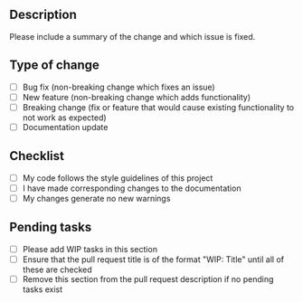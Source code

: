 ## Description
 Please include a summary of the change and which issue is fixed.
 
## Type of change
- [ ] Bug fix (non-breaking change which fixes an issue)
- [ ] New feature (non-breaking change which adds functionality)
- [ ] Breaking change (fix or feature that would cause existing functionality to not work as expected)
- [ ] Documentation update

## Checklist
- [ ] My code follows the style guidelines of this project
- [ ] I have made corresponding changes to the documentation
- [ ] My changes generate no new warnings

## Pending tasks
- [ ] Please add WIP tasks in this section
- [ ] Ensure that the pull request title is of the format "WIP: Title" until all of these are checked
- [ ] Remove this section from the pull request description if no pending tasks exist